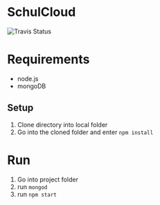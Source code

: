 # SchulCloud

![Travis Status](https://travis-ci.org/schulcloud/schulcloud.svg)

# Requirements

* node.js
* mongoDB

## Setup

1. Clone directory into local folder
2. Go into the cloned folder and enter `npm install`

# Run

1. Go into project folder
2. run `mongod`
2. run `npm start`
